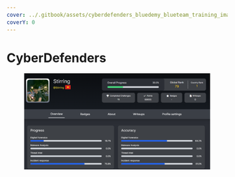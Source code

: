 ```yaml
---
cover: ../.gitbook/assets/cyberdefenders_bluedemy_blueteam_training_image.png
coverY: 0
---
```


# CyberDefenders



<figure><img src="../.gitbook/assets/image (9).png" alt=""><figcaption></figcaption></figure>
